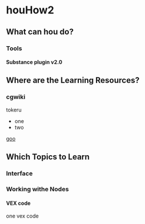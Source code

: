 # houHow2

## What can hou do?

### Tools

#### Substance plugin v2.0

## Where are the Learning Resources?

### cgwiki

tokeru

- one
- two

[goo](http://google.com)

## Which Topics to Learn

### Interface

### Working withe Nodes

#### VEX code
one vex code
